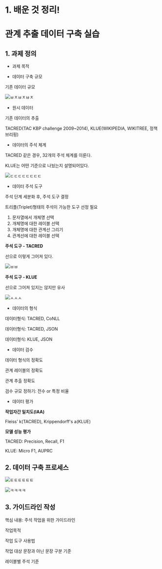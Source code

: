 # 1. 배운 것 정리!

# 관계 추출 데이터 구축 실습

## 1. 과제 정의

* 과제 목적

* 데이터 구축 규모

기존 데이터 규모

![ㅂㅈㅂㅈㅂㅈ](https://user-images.githubusercontent.com/59636424/141053338-7a2a0758-8046-4a90-9556-5c1c241f7696.PNG)

* 원시 데이터

기존 데이터의 추출

TACRED(TAC KBP challenge 2009~2014), KLUE(WIKIPEDIA, WIKITREE, 정책브리핑)

* 데이터의 주석 체계

TACRED 같은 경우, 32개의 주석 체계를 이룬다.

KLUE는 어떤 기준으로 나눴는지 설명되어있다.

![ㄷㄷㄷㄷㄷㄷㄷㄷ](https://user-images.githubusercontent.com/59636424/141053522-7f17d40d-b40e-4bc2-af13-9e38840d4c74.PNG)

* 데이터 주석 도구

주석 단계 세분화 후, 주석 도구 결정

트리플(Triplet)형태의 주석이 가능한 도구 선정 필요

1. 문자열에서 개체명 선택
2. 개체명에 대한 레이블 선택
3. 개체명에 대한 관계선 그리기
4. 관계선에 대한 레이블 선택

**주석 도구 - TACRED**

선으로 이렇게 그어져 있다.

![ㅂㅂ](https://user-images.githubusercontent.com/59636424/141054103-0153c559-9f74-426c-836a-7b575e141fb9.PNG)

**주석 도구 - KLUE**

선으로 그어져 있지는 않지만 유사

![ㅅㅅㅅ](https://user-images.githubusercontent.com/59636424/141054193-b0d367e9-6678-41fd-879d-619129b1310a.PNG)


* 데이터의 형식

데이터형식: TACRED, CoNLL

데이터형식: TACRED, JSON

데이터형식: KLUE, JSON

* 데이터 검수

데이터 형식의 정확도

관계 레이블의 정확도

관계 추출 정확도

검수 규모 정하기: 전수 or 특정 비율

* 데이터 평가

**작업자간 일치도(IAA)**

Fleiss' k(TACRED), Krippendorff's a(KLUE)

**모델 성능 평가**

TACRED: Precision, Recall, F1

KLUE: Micro F1, AUPRC

## 2. 데이터 구축 프로세스

![ㅌㅌㅌㅌㅌㅌ](https://user-images.githubusercontent.com/59636424/141055463-76050ceb-6a1e-4f98-a78e-59bbb8b04242.PNG)

![ㅋㅋㅋㅋ](https://user-images.githubusercontent.com/59636424/141055610-18b8dd67-9167-453d-b2a2-56d3f2535843.PNG)

## 3. 가이드라인 작성

핵심 내용: 주석 작업을 위한 가이드라인

작업목적

작업 도구 사용법

작업 대상 문장과 아닌 문장 구분 기준

레이블별 주석 기준
